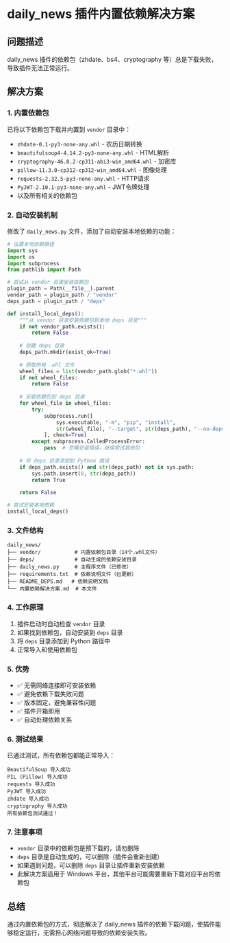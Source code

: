 # daily_news 插件内置依赖解决方案

## 问题描述

daily_news 插件的依赖包（zhdate、bs4、cryptography 等）总是下载失败，导致插件无法正常运行。

## 解决方案

### 1. 内置依赖包

已将以下依赖包下载并内置到 `vendor` 目录中：

- `zhdate-0.1-py3-none-any.whl` - 农历日期转换
- `beautifulsoup4-4.14.2-py3-none-any.whl` - HTML解析
- `cryptography-46.0.2-cp311-abi3-win_amd64.whl` - 加密库
- `pillow-11.3.0-cp312-cp312-win_amd64.whl` - 图像处理
- `requests-2.32.5-py3-none-any.whl` - HTTP请求
- `PyJWT-2.10.1-py3-none-any.whl` - JWT令牌处理
- 以及所有相关的依赖包

### 2. 自动安装机制

修改了 `daily_news.py` 文件，添加了自动安装本地依赖的功能：

```python
# 设置本地依赖路径
import sys
import os
import subprocess
from pathlib import Path

# 尝试从 vendor 目录安装依赖包
plugin_path = Path(__file__).parent
vendor_path = plugin_path / "vendor"
deps_path = plugin_path / "deps"

def install_local_deps():
    """从 vendor 目录安装依赖包到本地 deps 目录"""
    if not vendor_path.exists():
        return False
    
    # 创建 deps 目录
    deps_path.mkdir(exist_ok=True)
    
    # 获取所有 .whl 文件
    wheel_files = list(vendor_path.glob("*.whl"))
    if not wheel_files:
        return False
    
    # 安装依赖包到 deps 目录
    for wheel_file in wheel_files:
        try:
            subprocess.run([
                sys.executable, "-m", "pip", "install", 
                str(wheel_file), "--target", str(deps_path), "--no-deps", "--quiet"
            ], check=True)
        except subprocess.CalledProcessError:
            pass  # 忽略安装错误，继续尝试其他包
    
    # 将 deps 目录添加到 Python 路径
    if deps_path.exists() and str(deps_path) not in sys.path:
        sys.path.insert(0, str(deps_path))
        return True
    
    return False

# 尝试安装本地依赖
install_local_deps()
```

### 3. 文件结构

```
daily_news/
├── vendor/           # 内置依赖包目录（14个.whl文件）
├── deps/             # 自动生成的依赖安装目录
├── daily_news.py     # 主程序文件（已修改）
├── requirements.txt  # 依赖说明文件（已更新）
├── README_DEPS.md   # 依赖说明文档
└── 内置依赖解决方案.md  # 本文件
```

### 4. 工作原理

1. 插件启动时自动检查 `vendor` 目录
2. 如果找到依赖包，自动安装到 `deps` 目录
3. 将 `deps` 目录添加到 Python 路径中
4. 正常导入和使用依赖包

### 5. 优势

- ✅ 无需网络连接即可安装依赖
- ✅ 避免依赖下载失败问题
- ✅ 版本固定，避免兼容性问题
- ✅ 插件开箱即用
- ✅ 自动处理依赖关系

### 6. 测试结果

已通过测试，所有依赖包都能正常导入：

```
BeautifulSoup 导入成功
PIL (Pillow) 导入成功
requests 导入成功
PyJWT 导入成功
zhdate 导入成功
cryptography 导入成功
所有依赖包测试通过！
```

### 7. 注意事项

- `vendor` 目录中的依赖包是预下载的，请勿删除
- `deps` 目录是自动生成的，可以删除（插件会重新创建）
- 如果遇到问题，可以删除 `deps` 目录让插件重新安装依赖
- 此解决方案适用于 Windows 平台，其他平台可能需要重新下载对应平台的依赖包

## 总结

通过内置依赖包的方式，彻底解决了 daily_news 插件的依赖下载问题，使插件能够稳定运行，无需担心网络问题导致的依赖安装失败。
